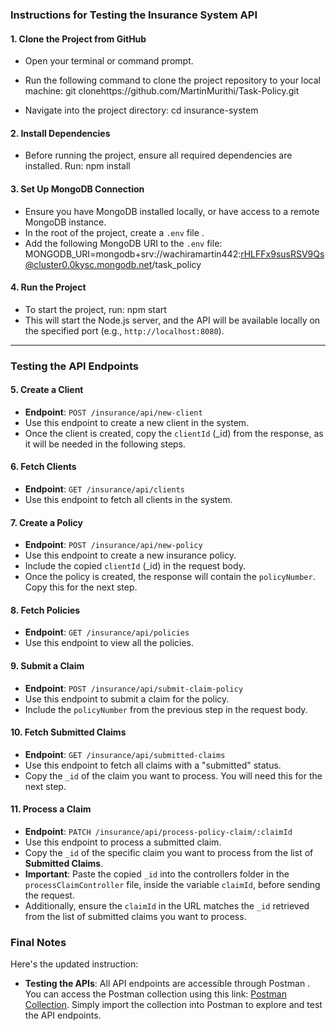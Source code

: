 ### Instructions for Testing the Insurance System API

#### 1. **Clone the Project from GitHub**
   - Open your terminal or command prompt.
   - Run the following command to clone the project repository to your local machine:
            git clonehttps://github.com/MartinMurithi/Task-Policy.git
     
   - Navigate into the project directory:
        cd insurance-system

#### 2. **Install Dependencies**
   - Before running the project, ensure all required dependencies are installed. Run:
         npm install

#### 3. **Set Up MongoDB Connection**
   - Ensure you have MongoDB installed locally, or have access to a remote MongoDB instance.
   - In the root of the project, create a `.env` file .
   - Add the following MongoDB URI to the `.env` file:
         MONGODB_URI=mongodb+srv://wachiramartin442:rHLFFx9susRSV9Qs@cluster0.0kysc.mongodb.net/task_policy

#### 4. **Run the Project**
   - To start the project, run:
     npm start
   - This will start the Node.js server, and the API will be available locally on the specified port (e.g., `http://localhost:8080`).

---

### **Testing the API Endpoints**

#### 5. **Create a Client**
   - **Endpoint**: `POST /insurance/api/new-client`
   - Use this endpoint to create a new client in the system.
   - Once the client is created, copy the `clientId` (_id) from the response, as it will be needed in the following steps.

#### 6. **Fetch Clients**
   - **Endpoint**: `GET /insurance/api/clients`
   - Use this endpoint to fetch all clients in the system.

#### 7. **Create a Policy**
   - **Endpoint**: `POST /insurance/api/new-policy`
   - Use this endpoint to create a new insurance policy.
   - Include the copied `clientId` (_id) in the request body.
   - Once the policy is created, the response will contain the `policyNumber`. Copy this for the next step.

#### 8. **Fetch Policies**
   - **Endpoint**: `GET /insurance/api/policies`
   - Use this endpoint to view all the policies.

#### 9. **Submit a Claim**
   - **Endpoint**: `POST /insurance/api/submit-claim-policy`
   - Use this endpoint to submit a claim for the policy.
   - Include the `policyNumber` from the previous step in the request body.

#### 10. **Fetch Submitted Claims**
   - **Endpoint**: `GET /insurance/api/submitted-claims`
   - Use this endpoint to fetch all claims with a "submitted" status.
   - Copy the `_id` of the claim you want to process. You will need this for the next step.

#### 11. **Process a Claim**
   - **Endpoint**: `PATCH /insurance/api/process-policy-claim/:claimId`
   - Use this endpoint to process a submitted claim.
   - Copy the `_id` of the specific claim you want to process from the list of **Submitted Claims**.
   - **Important**: Paste the copied `_id` into the controllers folder in the `processClaimController` file, inside the variable `claimId`, before sending the request.
   - Additionally, ensure the `claimId` in the URL matches the `_id` retrieved from the list of submitted claims you want to process.

### **Final Notes**
Here's the updated instruction:

- **Testing the APIs**: All API endpoints are accessible through Postman . You can access the Postman collection using this link: [Postman Collection](https://api.postman.com/collections/24639175-10d4af9e-3015-4ac0-b80b-5fa87eef4a1a?access_key=PMAT-01J8SV20EFNPGHR3V5P25Q2RWW). Simply import the collection into Postman to explore and test the API endpoints.

